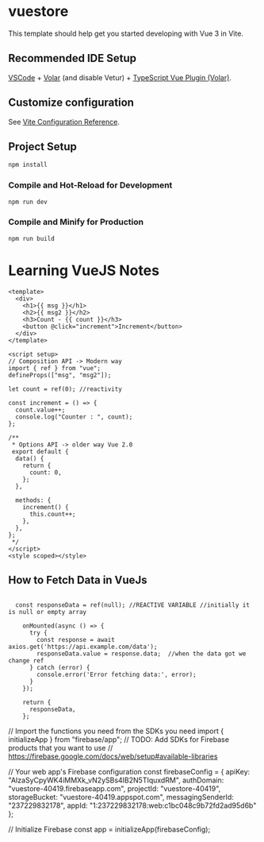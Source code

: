 # vuestore

This template should help get you started developing with Vue 3 in Vite.

## Recommended IDE Setup

[VSCode](https://code.visualstudio.com/) + [Volar](https://marketplace.visualstudio.com/items?itemName=Vue.volar) (and disable Vetur) + [TypeScript Vue Plugin (Volar)](https://marketplace.visualstudio.com/items?itemName=Vue.vscode-typescript-vue-plugin).

## Customize configuration

See [Vite Configuration Reference](https://vitejs.dev/config/).

## Project Setup

```sh
npm install
```

### Compile and Hot-Reload for Development

```sh
npm run dev
```

### Compile and Minify for Production

```sh
npm run build
```

# Learning VueJS Notes

```
<template>
  <div>
    <h1>{{ msg }}</h1>
    <h2>{{ msg2 }}</h2>
    <h3>Count - {{ count }}</h3>
    <button @click="increment">Increment</button>
  </div>
</template>

<script setup>
// Composition API -> Modern way
import { ref } from "vue";
defineProps(["msg", "msg2"]);

let count = ref(0); //reactivity

const increment = () => {
  count.value++;
  console.log("Counter : ", count);
};

/**
 * Options API -> older way Vue 2.0
 export default {
  data() {
    return {
      count: 0,
    };
  },

  methods: {
    increment() {
      this.count++;
    },
  },
};
 */
</script>
<style scoped></style>

```

## How to Fetch Data in VueJs

```

  const responseData = ref(null); //REACTIVE VARIABLE //initially it is null or empty array

    onMounted(async () => {
      try {
        const response = await axios.get('https://api.example.com/data');
        responseData.value = response.data;  //when the data got we change ref
      } catch (error) {
        console.error('Error fetching data:', error);
      }
    });

    return {
      responseData,
    };
```

// Import the functions you need from the SDKs you need
import { initializeApp } from "firebase/app";
// TODO: Add SDKs for Firebase products that you want to use
// https://firebase.google.com/docs/web/setup#available-libraries

// Your web app's Firebase configuration
const firebaseConfig = {
apiKey: "AIzaSyCpyWK4iMMXk_vN2ySBs4IB2N5TIquxdRM",
authDomain: "vuestore-40419.firebaseapp.com",
projectId: "vuestore-40419",
storageBucket: "vuestore-40419.appspot.com",
messagingSenderId: "237229832178",
appId: "1:237229832178:web:c1bc048c9b72fd2ad95d6b"
};

// Initialize Firebase
const app = initializeApp(firebaseConfig);
